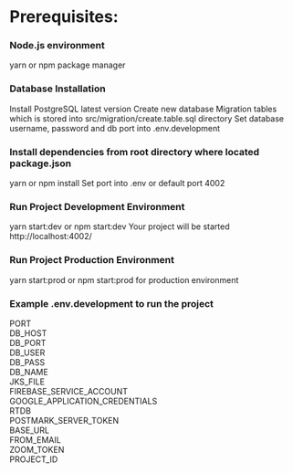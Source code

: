 # Prerequisites:

### Node.js environment
yarn or npm package manager


### Database Installation 
Install PostgreSQL latest version
Create new database
Migration tables which is stored into src/migration/create.table.sql directory
Set database username, password and db port into .env.development


### Install dependencies from root directory where located package.json
yarn or npm install 
Set port into .env or default port 4002


### Run Project Development Environment
yarn start:dev or npm start:dev
Your project will be started http://localhost:4002/


### Run Project Production Environment
yarn start:prod or npm start:prod for production environment

### Example .env.development to run the project 
PORT <br/>
DB_HOST <br/>
DB_PORT <br/>
DB_USER <br/>
DB_PASS <br/>
DB_NAME <br/>
JKS_FILE <br/>
FIREBASE_SERVICE_ACCOUNT <br/>
GOOGLE_APPLICATION_CREDENTIALS <br/>
RTDB <br/>
POSTMARK_SERVER_TOKEN <br/>
BASE_URL <br/>
FROM_EMAIL <br/>
ZOOM_TOKEN <br/>
PROJECT_ID <br/>
